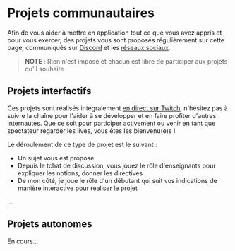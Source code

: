 # Projets communautaires

Afin de vous aider à mettre en application tout ce que vous avez appris et pour vous exercer, des projets vous sont proposés régulièrement sur cette page, communiqués sur [Discord](https://discord.me/jasonchampagne) et les [réseaux sociaux](https://jasonchampagne.fr/liens).

> **NOTE** : Rien n'est imposé et chacun est libre de participer aux projets qu'il souhaite

## Projets interfactifs

Ces projets sont réalisés intégralement [en direct sur Twitch](https://www.twitch.tv/jachampagne), n'hésitez pas à suivre la chaîne pour l'aider à se développer et en faire profiter d'autres internautes. Que ce soit pour participer activement ou venir en tant que spectateur regarder les lives, vous êtes les bienvenu(e)s !

Le déroulement de ce type de projet est le suivant :

+ Un sujet vous est proposé.
+ Depuis le tchat de discussion, vous jouez le rôle d'enseignants pour expliquer les notions, donner les directives
+ De mon côté, je joue le rôle d'un débutant qui suit vos indications de manière interactive pour réaliser le projet

...

## Projets autonomes

En cours...
